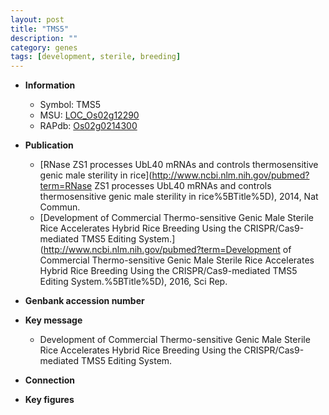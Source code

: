 ```yaml
---
layout: post
title: "TMS5"
description: ""
category: genes
tags: [development, sterile, breeding]
---
```


* **Information**  
    + Symbol: TMS5  
    + MSU: [LOC_Os02g12290](http://rice.plantbiology.msu.edu/cgi-bin/ORF_infopage.cgi?orf=LOC_Os02g12290)  
    + RAPdb: [Os02g0214300](http://rapdb.dna.affrc.go.jp/viewer/gbrowse_details/irgsp1?name=Os02g0214300)  

* **Publication**  
    + [RNase ZS1 processes UbL40 mRNAs and controls thermosensitive genic male sterility in rice](http://www.ncbi.nlm.nih.gov/pubmed?term=RNase ZS1 processes UbL40 mRNAs and controls thermosensitive genic male sterility in rice%5BTitle%5D), 2014, Nat Commun.
    + [Development of Commercial Thermo-sensitive Genic Male Sterile Rice Accelerates Hybrid Rice Breeding Using the CRISPR/Cas9-mediated TMS5 Editing System.](http://www.ncbi.nlm.nih.gov/pubmed?term=Development of Commercial Thermo-sensitive Genic Male Sterile Rice Accelerates Hybrid Rice Breeding Using the CRISPR/Cas9-mediated TMS5 Editing System.%5BTitle%5D), 2016, Sci Rep.

* **Genbank accession number**  

* **Key message**  
    + Development of Commercial Thermo-sensitive Genic Male Sterile Rice Accelerates Hybrid Rice Breeding Using the CRISPR/Cas9-mediated TMS5 Editing System.

* **Connection**  

* **Key figures**  



